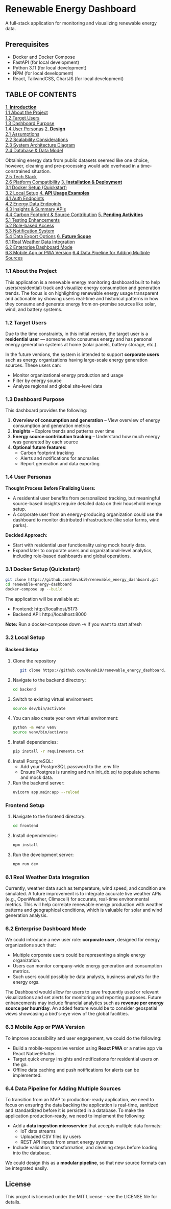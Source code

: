 # Renewable Energy Dashboard

A full-stack application for monitoring and visualizing renewable energy data.
## Prerequisites

- Docker and Docker Compose
- FastAPI (for local development)
- Python 3.11 (for local development)
- NPM (for local development)
- React, TailwindCSS, ChartJS (for local development)

## TABLE OF CONTENTS

[1. **Introduction**](#1-introduction)  
   [1.1 About the Project](#11-about-the-project)  
   [1.2 Target Users](#12-target-users)  
   [1.3 Dashboard Purpose](#13-dashboard-purpose)  
   [1.4 User Personas](#14-user-personas)
[2. **Design**](#2-design)  
   [2.1 Assumptions](#21-assumptions)  
   [2.2 Scalability Considerations](#22-scalability-considerations)  
   [2.3 System Architecture Diagram](#23-system-architecture-diagram)  
   [2.4 Database & Data Model](#24-database--data-model)

   Obtaining energy data from public datasets seemed like one choice, however, cleaning and pre-processing would add overhead in a time-constrained situation.  
   [2.5 Tech Stack](#25-tech-stack)  
   [2.6 Platform Compatibility](#26-platform-compatibility)
[3. **Installation & Deployment**](#3-installation--deployment)  
   [3.1 Docker Setup (Quickstart)](#31-docker-setup-quickstart)  
   [3.2 Local Setup](#32-local-setup) 
[4. **API Usage Examples**](#4-api-usage-examples)  
   [4.1 Auth Endpoints](#41-auth-endpoints)  
   [4.2 Energy Data Endpoints](#42-energy-data-endpoints)  
   [4.3 Insights & Summary APIs](#43-insights--summary-apis)  
   [4.4 Carbon Footprint & Source Contribution](#44-carbon-footprint--source-contribution)
[5. **Pending Activities**](#5-pending-activities)  
   [5.1 Testing Enhancements](#51-testing-enhancements)  
   [5.2 Role-based Access](#52-role-based-access)  
   [5.3 Notification System](#53-notification-system)  
   [5.4 Data Export Options](#54-data-export-options)
[6. **Future Scope**](#6-future-scope)  
   [6.1 Real Weather Data Integration](#61-real-weather-data-integration)  
   [6.2 Enterprise Dashboard Mode](#62-enterprise-dashboard-mode)  
   [6.3 Mobile App or PWA Version](#63-mobile-app-or-pwa-version)
   [6.4 Data Pipeline for Adding Multiple Sources](#64-data-pipeline-for-adding-multiple-sources)

### 1.1 About the Project
This application is a renewable energy monitoring dashboard built to help users(residential) track and visualize energy consumption and generation trends. The focus is on highlighting renewable energy usage transparent and actionable by showing users real-time and historical patterns in how they consume and generate energy from on-premise sources like solar, wind, and battery systems.

### 1.2 Target Users
Due to the time constraints, in this initial version, the target user is a **residential user** — someone who consumes energy and has personal energy generation systems at home (solar panels, battery storage, etc.).

In the future versions, the system is intended to support **corporate users** such as energy organizations having large-scale energy generation sources. These users can:
- Monitor organizational energy production and usage
- Filter by energy source
- Analyze regional and global site-level data

### 1.3 Dashboard Purpose
This dashboard provides the following:
1. **Overview of consumption and generation** – View overview of  energy consumption and generation metrics
2. **Insights** – Explore trends and patterns over time
3. **Energy source contribution tracking** – Understand how much energy was generated by each source
4. **Optional future features**:
   - Carbon footprint tracking
   - Alerts and notifications for anomalies
   - Report generation and data exporting

### 1.4 User Personas
**Thought Process Before Finalizing Users:**
- A residential user benefits from personalized tracking, but meaningful source-based insights require detailed data on their household energy setup.
- A corporate user from an energy-producing organization could use the dashboard to monitor distributed infrastructure (like solar farms, wind parks).

**Decided Approach:**
- Start with residential user functionality using mock hourly data.
- Expand later to corporate users and organizational-level analytics, including role-based dashboards and global operations.

### 3.1 Docker Setup (Quickstart)
```bash
git clone https://github.com/devaki9/renewable_energy_dashboard.git
cd renewable-energy-dashboard
docker-compose up --build
```
The application will be available at:
   - Frontend: http://localhost/5173
   - Backend API: http://localhost:8000

**Note:** Run a docker-compose down -v if you want to start afresh

### 3.2 Local Setup
#### Backend Setup
1. Clone the repository
   ```bash
      git clone https://github.com/devaki9/renewable_energy_dashboard.git
   ```
2. Navigate to the backend directory:
   ```bash
   cd backend
   ```
2. Switch to existing virtual environment:
   ```bash
   source dev/bin/activate
   ```
3. You can also create your own virtual environment:
   ```bash
   python -m venv venv
   source venv/bin/activate
   ```
3. Install dependencies:
   ```bash
   pip install -r requirements.txt
   ```
4. Install PostgreSQL:
   - Add your PostgreSQL password to the .env file
   - Ensure Postgres is running and run init_db.sql to populate schema and mock data.
5. Run the backend server:
   ```bash
   uvicorn app.main:app --reload
   ```

### Frontend Setup
1. Navigate to the frontend directory:
   ```bash
   cd frontend
   ```
2. Install dependencies:
   ```bash
   npm install
   ```
3. Run the development server:
   ```bash
   npm run dev
   ```

### 6.1 Real Weather Data Integration
Currently, weather data such as temperature, wind speed, and condition are simulated. A future improvement is to integrate accurate live weather APIs (e.g., OpenWeather, Climacell) for accurate, real-time environmental metrics. This will help correlate renewable energy production with weather patterns and geographical conditions, which is valuable for solar and wind generation analysis.

### 6.2 Enterprise Dashboard Mode
We could introduce a new user role: **corporate user**, designed for energy organizations such that:
- Multiple corporate users could be representing a single energy organization.
- Users can monitor company-wide energy generation and consumption metrics. 
- Such users could possibly be data analysts, business analysts for the energy orgs.

The Dashboard would allow for users to save frequently used or relevant visualizations and set alerts for monitoring and reporting purposes. Future enhancements may include financial analytics such as **revenue per energy source per hour/day**. An added feature would be to consider geospatial views showcasing a bird's-eye view of the global facilities.

### 6.3 Mobile App or PWA Version
To improve accessibility and user engagement, we could do the following:
- Build a mobile-responsive version using **React PWA** or a native app via React Native/Flutter.
- Target quick energy insights and notifications for residential users on the go.
- Offline data caching and push notifications for alerts can be implemented.

### 6.4 Data Pipeline for Adding Multiple Sources
To transition from an MVP to production-ready application, we need to focus on ensuring the data backing the application is real-time, sanitized and standardized before it is persisted in a database.
To make the application production-ready, we need to implement the following:
- Add a **data ingestion microservice** that accepts multiple data formats:
  - IoT data streams
  - Uploaded CSV files by users
  - REST API inputs from smart energy systems
- Include validation, transformation, and cleaning steps before loading into the database.

We could design this as a **modular pipeline**, so that new source formats can be integrated easily.

## License
This project is licensed under the MIT License - see the LICENSE file for details. 
